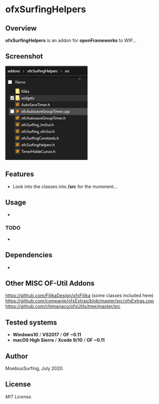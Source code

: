 ofxSurfingHelpers
=============================

## Overview
**ofxSurfingHelpers** is an addon for **openFrameworks** to WIP...

## Screenshot
![Alt text](/readme_images/Capture.PNG?raw=true "Capture.PNG")

## Features
- Look into the classes into **/src** for the momment...

## Usage
- 

### TODO
-

## Dependencies
- 

## Other MISC OF-Util Addons
https://github.com/FilikaDesign/ofxFilika (some classes included here)  
https://github.com/companje/ofxExtras/blob/master/src/ofxExtras.cpp  
https://github.com/chimanaco/ofxUtils/tree/master/src  

## Tested systems
- **Windows10** / **VS2017** / **OF ~0.11**
- **macOS High Sierra** / **Xcode 9/10** / **OF ~0.11**

## Author
MoebiusSurfing, July 2020. 

## License
*MIT License.*